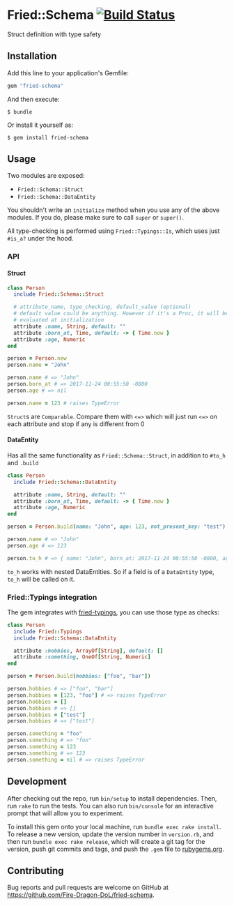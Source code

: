 # Fried::Schema [![Build Status][test-badge]][test-link]

Struct definition with type safety

## Installation

Add this line to your application's Gemfile:

```ruby
gem "fried-schema"
```

And then execute:

    $ bundle

Or install it yourself as:

    $ gem install fried-schema

## Usage

Two modules are exposed:

- `Fried::Schema::Struct`
- `Fried::Schema::DataEntity`

You shouldn't write an `initialize` method when you use any of the above
modules. If you do, please make sure to call `super` or `super()`.

All type-checking is performed using `Fried::Typings::Is`, which uses just
`#is_a?` under the hood.

### API

#### Struct

```ruby
class Person
  include Fried::Schema::Struct

  # attribute_name, type_checking, default_value (optional)
  # default value could be anything. However if it's a Proc, it will be
  # evaluated at initialization
  attribute :name, String, default: ""
  attribute :born_at, Time, default: -> { Time.now }
  attribute :age, Numeric
end

person = Person.new
person.name = "John"

person.name # => "John"
person.born_at # => 2017-11-24 00:55:50 -0800
person.age # => nil

person.name = 123 # raises TypeError
```

`Struct`s are `Comparable`. Compare them with `<=>` which will just run
`<=>` on each attribute and stop if any is different from 0

#### DataEntity

Has all the same functionality as `Fried::Schema::Struct`, in addition to
`#to_h` and `.build`

```ruby
class Person
  include Fried::Schema::DataEntity

  attribute :name, String, default: ""
  attribute :born_at, Time, default: -> { Time.now }
  attribute :age, Numeric
end

person = Person.build(name: "John", age: 123, not_present_key: "test")

person.name # => "John"
person.age # => 123

person.to_h # => { name: "John", born_at: 2017-11-24 00:55:50 -0800, age: 123 }
```

`to_h` works with nested DataEntities. So if a field is of a `DataEntity`
type, `to_h` will be called on it.

### Fried::Typings integration

The gem integrates with [fried-typings][fried-typings-link], you can use
those type as checks:

```ruby
class Person
  include Fried::Typings
  include Fried::Schema::DataEntity

  attribute :hobbies, ArrayOf[String], default: []
  attribute :something, OneOf[String, Numeric]
end

person = Person.build(hobbies: ["foo", "bar"])

person.hobbies # => ["foo", "bar"]
person.hobbies = [123, "foo"] # => raises TypeError
person.hobbies = []
person.hobbies # => []
person.hobbies = ["test"]
person.hobbies # => ["test"]

person.something = "foo"
person.something # => "foo"
person.something = 123
person.something # => 123
person.something = nil # => raises TypeError
```

## Development

After checking out the repo, run `bin/setup` to install dependencies. Then, run `rake` to run the tests. You can also run `bin/console` for an interactive prompt that will allow you to experiment.

To install this gem onto your local machine, run `bundle exec rake install`. To release a new version, update the version number in `version.rb`, and then run `bundle exec rake release`, which will create a git tag for the version, push git commits and tags, and push the `.gem` file to [rubygems.org](https://rubygems.org).

## Contributing

Bug reports and pull requests are welcome on GitHub at https://github.com/Fire-Dragon-DoL/fried-schema.

[test-badge]: https://travis-ci.org/Fire-Dragon-DoL/fried-schema.svg?branch=master
[test-link]: https://travis-ci.org/Fire-Dragon-DoL/fried-schema
[fried-typings-link]: https://github.com/Fire-Dragon-DoL/fried-typings
